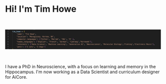 # Hi! I'm Tim Howe

<br>
<p align=center><img src=images/about_me.png width=700></p>
<br>

I have a PhD in Neuroscience, with a focus on learning and memory in the Hippocampus. I'm now working as a Data Scientist and curriculum designer for AiCore. 



<!--
**tbhowe/tbhowe** is a ✨ _special_ ✨ repository because its `README.md` (this file) appears on your GitHub profile.

Here are some ideas to get you started:

- 🔭 I’m currently working on ...
- 🌱 I’m currently learning ...
- 👯 I’m looking to collaborate on ...
- 🤔 I’m looking for help with ...
- 💬 Ask me about ...
- 📫 How to reach me: ...
- 😄 Pronouns: ...
- ⚡ Fun fact: ...
-->

